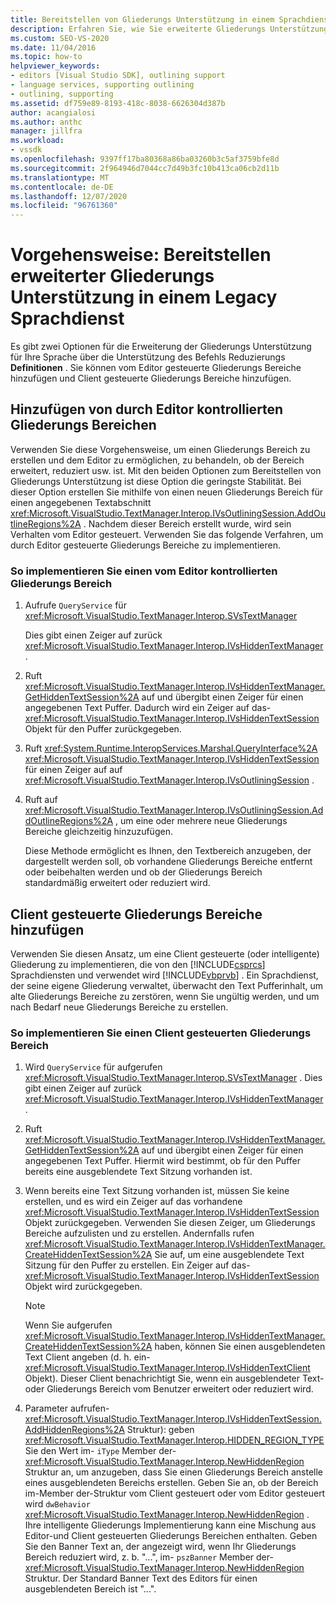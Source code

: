```yaml
---
title: Bereitstellen von Gliederungs Unterstützung in einem Sprachdienst | Microsoft-Dokumentation
description: Erfahren Sie, wie Sie erweiterte Gliederungs Unterstützung in einem Legacy Sprachdienst bereitstellen, indem Sie durch den Editor gesteuerte Gliederungs Bereiche und Client gesteuerte Gliederungs Bereiche
ms.custom: SEO-VS-2020
ms.date: 11/04/2016
ms.topic: how-to
helpviewer_keywords:
- editors [Visual Studio SDK], outlining support
- language services, supporting outlining
- outlining, supporting
ms.assetid: df759e89-8193-418c-8038-6626304d387b
author: acangialosi
ms.author: anthc
manager: jillfra
ms.workload:
- vssdk
ms.openlocfilehash: 9397ff17ba80368a86ba03260b3c5af3759bfe8d
ms.sourcegitcommit: 2f964946d7044cc7d49b3fc10b413ca06cb2d11b
ms.translationtype: MT
ms.contentlocale: de-DE
ms.lasthandoff: 12/07/2020
ms.locfileid: "96761360"
---
```

# <a name="how-to-provide-expanded-outlining-support-in-a-legacy-language-service"></a>Vorgehensweise: Bereitstellen erweiterter Gliederungs Unterstützung in einem Legacy Sprachdienst
Es gibt zwei Optionen für die Erweiterung der Gliederungs Unterstützung für Ihre Sprache über die Unterstützung des Befehls Reduzierungs **Definitionen** . Sie können vom Editor gesteuerte Gliederungs Bereiche hinzufügen und Client gesteuerte Gliederungs Bereiche hinzufügen.

## <a name="adding-editor-controlled-outline-regions"></a>Hinzufügen von durch Editor kontrollierten Gliederungs Bereichen
 Verwenden Sie diese Vorgehensweise, um einen Gliederungs Bereich zu erstellen und dem Editor zu ermöglichen, zu behandeln, ob der Bereich erweitert, reduziert usw. ist. Mit den beiden Optionen zum Bereitstellen von Gliederungs Unterstützung ist diese Option die geringste Stabilität. Bei dieser Option erstellen Sie mithilfe von einen neuen Gliederungs Bereich für einen angegebenen Textabschnitt <xref:Microsoft.VisualStudio.TextManager.Interop.IVsOutliningSession.AddOutlineRegions%2A> . Nachdem dieser Bereich erstellt wurde, wird sein Verhalten vom Editor gesteuert. Verwenden Sie das folgende Verfahren, um durch Editor gesteuerte Gliederungs Bereiche zu implementieren.

### <a name="to-implement-an-editor-controlled-outline-region"></a>So implementieren Sie einen vom Editor kontrollierten Gliederungs Bereich

1. Aufrufe `QueryService` für <xref:Microsoft.VisualStudio.TextManager.Interop.SVsTextManager>

     Dies gibt einen Zeiger auf zurück <xref:Microsoft.VisualStudio.TextManager.Interop.IVsHiddenTextManager> .

2. Ruft <xref:Microsoft.VisualStudio.TextManager.Interop.IVsHiddenTextManager.GetHiddenTextSession%2A> auf und übergibt einen Zeiger für einen angegebenen Text Puffer. Dadurch wird ein Zeiger auf das- <xref:Microsoft.VisualStudio.TextManager.Interop.IVsHiddenTextSession> Objekt für den Puffer zurückgegeben.

3. Ruft <xref:System.Runtime.InteropServices.Marshal.QueryInterface%2A> <xref:Microsoft.VisualStudio.TextManager.Interop.IVsHiddenTextSession> für einen Zeiger auf auf <xref:Microsoft.VisualStudio.TextManager.Interop.IVsOutliningSession> .

4. Ruft auf <xref:Microsoft.VisualStudio.TextManager.Interop.IVsOutliningSession.AddOutlineRegions%2A> , um eine oder mehrere neue Gliederungs Bereiche gleichzeitig hinzuzufügen.

     Diese Methode ermöglicht es Ihnen, den Textbereich anzugeben, der dargestellt werden soll, ob vorhandene Gliederungs Bereiche entfernt oder beibehalten werden und ob der Gliederungs Bereich standardmäßig erweitert oder reduziert wird.

## <a name="add-client-controlled-outline-regions"></a>Client gesteuerte Gliederungs Bereiche hinzufügen
 Verwenden Sie diesen Ansatz, um eine Client gesteuerte (oder intelligente) Gliederung zu implementieren, die von den [!INCLUDE[csprcs](../../data-tools/includes/csprcs_md.md)] Sprachdiensten und verwendet wird [!INCLUDE[vbprvb](../../code-quality/includes/vbprvb_md.md)] . Ein Sprachdienst, der seine eigene Gliederung verwaltet, überwacht den Text Pufferinhalt, um alte Gliederungs Bereiche zu zerstören, wenn Sie ungültig werden, und um nach Bedarf neue Gliederungs Bereiche zu erstellen.

### <a name="to-implement-a-client-controlled-outline-region"></a>So implementieren Sie einen Client gesteuerten Gliederungs Bereich

1. Wird `QueryService` für aufgerufen <xref:Microsoft.VisualStudio.TextManager.Interop.SVsTextManager> . Dies gibt einen Zeiger auf zurück <xref:Microsoft.VisualStudio.TextManager.Interop.IVsHiddenTextManager> .

2. Ruft <xref:Microsoft.VisualStudio.TextManager.Interop.IVsHiddenTextManager.GetHiddenTextSession%2A> auf und übergibt einen Zeiger für einen angegebenen Text Puffer. Hiermit wird bestimmt, ob für den Puffer bereits eine ausgeblendete Text Sitzung vorhanden ist.

3. Wenn bereits eine Text Sitzung vorhanden ist, müssen Sie keine erstellen, und es wird ein Zeiger auf das vorhandene <xref:Microsoft.VisualStudio.TextManager.Interop.IVsHiddenTextSession> Objekt zurückgegeben. Verwenden Sie diesen Zeiger, um Gliederungs Bereiche aufzulisten und zu erstellen. Andernfalls rufen <xref:Microsoft.VisualStudio.TextManager.Interop.IVsHiddenTextManager.CreateHiddenTextSession%2A> Sie auf, um eine ausgeblendete Text Sitzung für den Puffer zu erstellen. Ein Zeiger auf das- <xref:Microsoft.VisualStudio.TextManager.Interop.IVsHiddenTextSession> Objekt wird zurückgegeben.

    > [!NOTE]
    > Wenn Sie aufgerufen <xref:Microsoft.VisualStudio.TextManager.Interop.IVsHiddenTextManager.CreateHiddenTextSession%2A> haben, können Sie einen ausgeblendeten Text Client angeben (d. h. ein- <xref:Microsoft.VisualStudio.TextManager.Interop.IVsHiddenTextClient> Objekt). Dieser Client benachrichtigt Sie, wenn ein ausgeblendeter Text-oder Gliederungs Bereich vom Benutzer erweitert oder reduziert wird.

4. Parameter aufrufen- <xref:Microsoft.VisualStudio.TextManager.Interop.IVsHiddenTextSession.AddHiddenRegions%2A> Struktur): geben <xref:Microsoft.VisualStudio.TextManager.Interop.HIDDEN_REGION_TYPE> Sie den Wert im- `iType` Member der- <xref:Microsoft.VisualStudio.TextManager.Interop.NewHiddenRegion> Struktur an, um anzugeben, dass Sie einen Gliederungs Bereich anstelle eines ausgeblendeten Bereichs erstellen. Geben Sie an, ob der Bereich im-Member der-Struktur vom Client gesteuert oder vom Editor gesteuert wird `dwBehavior` <xref:Microsoft.VisualStudio.TextManager.Interop.NewHiddenRegion> . Ihre intelligente Gliederungs Implementierung kann eine Mischung aus Editor-und Client gesteuerten Gliederungs Bereichen enthalten. Geben Sie den Banner Text an, der angezeigt wird, wenn Ihr Gliederungs Bereich reduziert wird, z. b. "...", im- `pszBanner` Member der- <xref:Microsoft.VisualStudio.TextManager.Interop.NewHiddenRegion> Struktur. Der Standard Banner Text des Editors für einen ausgeblendeten Bereich ist "...".
